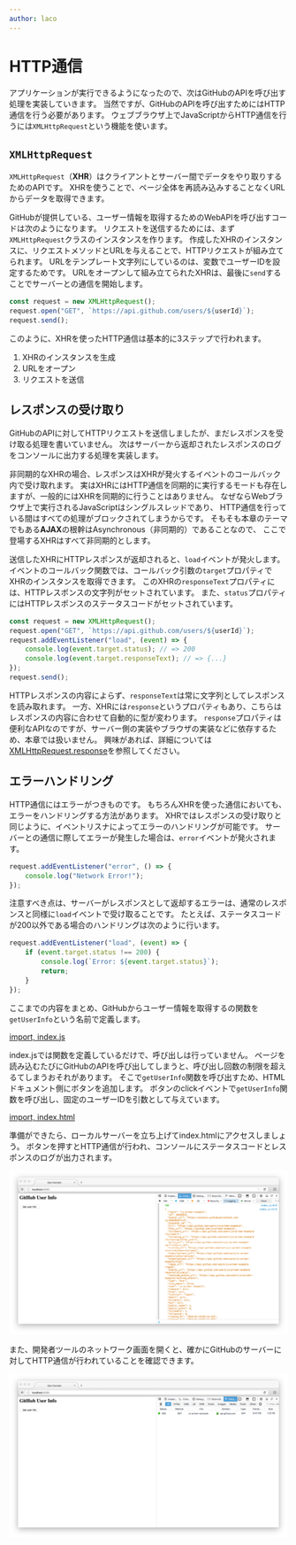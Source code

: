 ```yaml
---
author: laco
---
```


# HTTP通信

アプリケーションが実行できるようになったので、次はGitHubのAPIを呼び出す処理を実装していきます。
当然ですが、GitHubのAPIを呼び出すためにはHTTP通信を行う必要があります。
ウェブブラウザ上でJavaScriptからHTTP通信を行うには`XMLHttpRequest`という機能を使います。

## `XMLHttpRequest`

`XMLHttpRequest`（**XHR**）はクライアントとサーバー間でデータをやり取りするためのAPIです。
XHRを使うことで、ページ全体を再読み込みすることなくURLからデータを取得できます。

GitHubが提供している、ユーザー情報を取得するためのWebAPIを呼び出すコードは次のようになります。
リクエストを送信するためには、まず`XMLHttpRequest`クラスのインスタンスを作ります。
作成したXHRのインスタンスに、リクエストメソッドとURLを与えることで、HTTPリクエストが組み立てられます。
URLをテンプレート文字列にしているのは、変数でユーザーIDを設定するためです。
URLをオープンして組み立てられたXHRは、最後に`send`することでサーバーとの通信を開始します。

```js
const request = new XMLHttpRequest();
request.open("GET", `https://api.github.com/users/${userId}`);
request.send();
```

このように、XHRを使ったHTTP通信は基本的に3ステップで行われます。

1. XHRのインスタンスを生成
2. URLをオープン
3. リクエストを送信

## レスポンスの受け取り

GitHubのAPIに対してHTTPリクエストを送信しましたが、まだレスポンスを受け取る処理を書いていません。
次はサーバーから返却されたレスポンスのログをコンソールに出力する処理を実装します。

非同期的なXHRの場合、レスポンスはXHRが発火するイベントのコールバック内で受け取れます。
実はXHRにはHTTP通信を同期的に実行するモードも存在しますが、一般的にはXHRを同期的に行うことはありません。
なぜならWebブラウザ上で実行されるJavaScriptはシングルスレッドであり、
HTTP通信を行っている間はすべての処理がブロックされてしまうからです。
そもそも本章のテーマでもある**AJAX**の根幹はAsynchronous（非同期的）であることなので、
ここで登場するXHRはすべて非同期的とします。

送信したXHRにHTTPレスポンスが返却されると、`load`イベントが発火します。
イベントのコールバック関数では、コールバック引数の`target`プロパティでXHRのインスタンスを取得できます。
このXHRの`responseText`プロパティには、HTTPレスポンスの文字列がセットされています。
また、`status`プロパティにはHTTPレスポンスのステータスコードがセットされています。

```js
const request = new XMLHttpRequest();
request.open("GET", `https://api.github.com/users/${userId}`);
request.addEventListener("load", (event) => {
    console.log(event.target.status); // => 200
    console.log(event.target.responseText); // => {...}
});
request.send();
```

HTTPレスポンスの内容によらず、`responseText`は常に文字列としてレスポンスを読み取れます。
一方、XHRには`response`というプロパティもあり、こちらはレスポンスの内容に合わせて自動的に型が変わります。
`response`プロパティは便利なAPIなのですが、サーバー側の実装やブラウザの実装などに依存するため、本章では扱いません。
興味があれば、詳細については[XMLHttpRequest.response][]を参照してください。

## エラーハンドリング

HTTP通信にはエラーがつきものです。
もちろんXHRを使った通信においても、エラーをハンドリングする方法があります。
XHRではレスポンスの受け取りと同じように、イベントリスナによってエラーのハンドリングが可能です。
サーバーとの通信に際してエラーが発生した場合は、`error`イベントが発火されます。

```js
request.addEventListener("error", () => {
    console.log("Network Error!");
});
```

注意すべき点は、サーバーがレスポンスとして返却するエラーは、通常のレスポンスと同様に`load`イベントで受け取ることです。
たとえば、ステータスコードが200以外である場合のハンドリングは次のように行います。

```js
request.addEventListener("load", (event) => {
    if (event.target.status !== 200) {
        console.log(`Error: ${event.target.status}`);
        return;
    }
});
```

ここまでの内容をまとめ、GitHubからユーザー情報を取得するの関数を`getUserInfo`という名前で定義します。

[import, index.js](src/index.js)

index.jsでは関数を定義しているだけで、呼び出しは行っていません。
ページを読み込むたびにGitHubのAPIを呼び出してしまうと、呼び出し回数の制限を超えるてしまうおそれがあります。
そこで`getUserInfo`関数を呼び出すため、HTMLドキュメント側にボタンを追加します。
ボタンのclickイベントで`getUserInfo`関数を呼び出し、固定のユーザーIDを引数として与えています。

[import, index.html](src/index.html)

準備ができたら、ローカルサーバーを立ち上げてindex.htmlにアクセスしましょう。
ボタンを押すとHTTP通信が行われ、コンソールにステータスコードとレスポンスのログが出力されます。

![XHRで取得したデータの表示](img/fig-1.png)

また、開発者ツールのネットワーク画面を開くと、確かにGitHubのサーバーに対してHTTP通信が行われていることを確認できます。

![開発者ツールでHTTP通信の記録を確認する](img/fig-2.png)

[XMLHttpRequest.response]: https://developer.mozilla.org/en-US/docs/Web/API/XMLHttpRequest/response